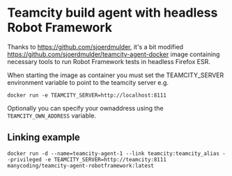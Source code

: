 Teamcity build agent with headless Robot Framework
========================
Thanks to https://github.com/sjoerdmulder, it's a bit modified https://github.com/sjoerdmulder/teamcity-agent-docker image containing necessary tools to run Robot Framework tests in headless Firefox ESR.

When starting the image as container you must set the TEAMCITY_SERVER environment variable to point to the teamcity server e.g.
```
docker run -e TEAMCITY_SERVER=http://localhost:8111
```

Optionally you can specify your ownaddress using the `TEAMCITY_OWN_ADDRESS` variable.

Linking example
--------
```
docker run -d --name=teamcity-agent-1 --link teamcity:teamcity_alias --privileged -e TEAMCITY_SERVER=http://teamcity:8111 manycoding/teamcity-agent-robotframework:latest
```
